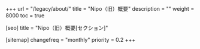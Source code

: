 +++
url = "/legacy/about/"
title = "Nipo（旧）概要"
description = ""
weight = 8000
toc = true

[seo]
title = "Nipo（旧）概要[セクション]"

[sitemap]
  changefreq = "monthly"
  priority = 0.2
+++
